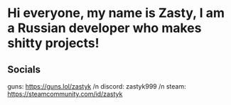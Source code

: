 # Hi everyone, my name is Zasty, I am a Russian developer who makes shitty projects!
## Socials 
guns: https://guns.lol/zastyk /n
discord: zastyk999 /n
steam: https://steamcommunity.com/id/zastyk
